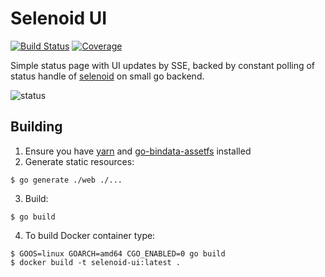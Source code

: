 # Selenoid UI
[![Build Status](https://travis-ci.org/lanwen/selenoid-ui.svg?branch=master)](https://travis-ci.org/lanwen/selenoid-ui)
[![Coverage](https://codecov.io/github/lanwen/selenoid-ui/coverage.svg)](https://codecov.io/gh/lanwen/selenoid-ui)

Simple status page with UI updates by SSE,
backed by constant polling of status handle
of [selenoid](https://github.com/aandryashin/selenoid) on small go backend.

![status](docs/img/ui.png)

## Building

1) Ensure you have [yarn](https://github.com/yarnpkg/yarn) and [go-bindata-assetfs](https://github.com/elazarl/go-bindata-assetfs) installed
2) Generate static resources:
```
$ go generate ./web ./...
```
3) Build:
```
$ go build
```
4) To build Docker container type:
```
$ GOOS=linux GOARCH=amd64 CGO_ENABLED=0 go build
$ docker build -t selenoid-ui:latest .
```
